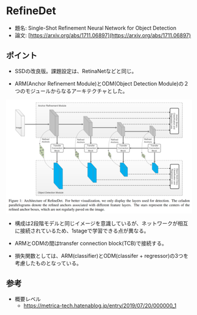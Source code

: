 # RefineDet

- 題名: Single-Shot Refinement Neural Network for Object Detection
- 論文: [https://arxiv.org/abs/1711.06897](https://arxiv.org/abs/1711.06897)

## ポイント

- SSDの改良版。課題設定は、RetinaNetなどと同じ。

- ARM(Anchor Refinement Module)とODM(Object Detection Module)の２つのモジュールからなるアーキテクチャとした。

![](./img/refinedet_architecture.png)

- 構成は2段階モデルと同じイメージを意識しているが、ネットワークが相互に接続されているため、1stageで学習できる点が異なる。

- ARMとODMの間はtransfer connection block(TCB)で接続する。

- 損失関数としては、ARM(classifier)とODM(classifer + regressor)の3つを考慮したものとなっている。

## 参考

- 概要レベル
  - https://metrica-tech.hatenablog.jp/entry/2019/07/20/000000_1
